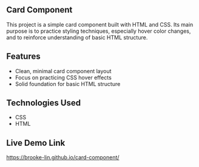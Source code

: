 **Card Component**
-
This project is a simple card component built with HTML and CSS. Its main purpose is to practice styling techniques, especially hover color changes, and to reinforce understanding of basic HTML structure.

**Features**
-
* Clean, minimal card component layout
* Focus on practicing CSS hover effects
* Solid foundation for basic HTML structure

**Technologies Used**
-
* CSS
* HTML

**Live Demo Link**
-
https://brooke-lin.github.io/card-component/
